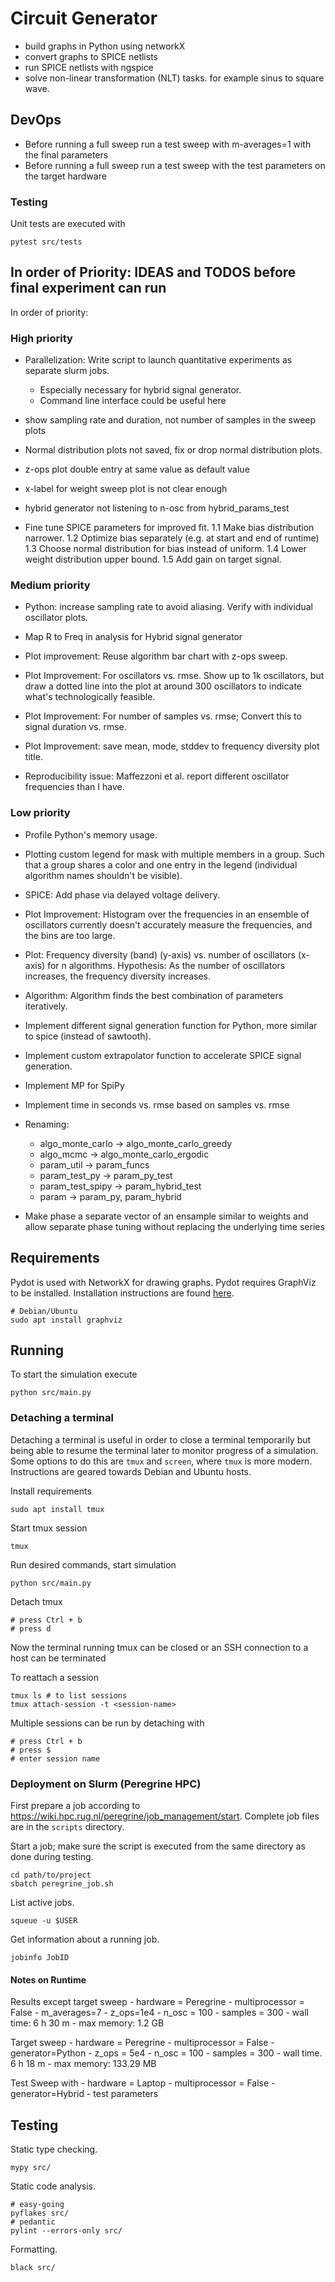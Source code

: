 # Circuit Generator

- build graphs in Python using networkX
- convert graphs to SPICE netlists 
- run SPICE netlists with ngspice
- solve non-linear transformation (NLT) tasks. for example sinus to square wave.


## DevOps

- Before running a full sweep run a test sweep with m-averages=1 with the final parameters
- Before running a full sweep run a test sweep with the test parameters on the target hardware

### Testing

Unit tests are executed with

    pytest src/tests

## In order of Priority: IDEAS and TODOS before final experiment can run

In order of priority:

### High priority

- Parallelization: Write script to launch quantitative experiments as separate slurm jobs.
    - Especially necessary for hybrid signal generator.
    - Command line interface could be useful here

- show sampling rate and duration, not number of samples in the sweep plots

- Normal distribution plots not saved, fix or drop normal distribution plots.

- z-ops plot double entry at same value as default value

- x-label for weight sweep plot is not clear enough

- hybrid generator not listening to n-osc from hybrid_params_test

- Fine tune SPICE parameters for improved fit.
    1.1 Make bias distribution narrower.
    1.2 Optimize bias separately (e.g. at start and end of runtime)
    1.3 Choose normal distribution for bias instead of uniform.
    1.4 Lower weight distribution upper bound.
    1.5 Add gain on target signal.

### Medium priority

- Python: increase sampling rate to avoid aliasing. Verify with individual oscillator plots.

- Map R to Freq in analysis for Hybrid signal generator

- Plot improvement: Reuse algorithm bar chart with z-ops sweep.

- Plot Improvement: For oscillators vs. rmse. Show up to 1k oscillators, but draw a dotted line into the plot at around 300 oscillators to indicate what's technologically feasible.

- Plot Improvement: For number of samples vs. rmse; Convert this to signal duration vs. rmse.

- Plot Improvement: save mean, mode, stddev to frequency diversity plot title.

- Reproducibility issue: Maffezzoni et al. report different oscillator frequencies than I have.

### Low priority

- Profile Python's memory usage.

- Plotting custom legend for mask with multiple members in a group. Such that a group shares a color and one entry in the legend (individual algorithm names shouldn't be visible).

- SPICE: Add phase via delayed voltage delivery.

- Plot Improvement: Histogram over the frequencies in an ensemble of oscillators currently doesn't accurately measure the frequencies, and the bins are too large.

- Plot: Frequency diversity (band) (y-axis) vs. number of oscillators (x-axis) for n algorithms. Hypothesis: As the number of oscillators increases, the frequency diversity increases.

- Algorithm: Algorithm finds the best combination of parameters iteratively.

- Implement different signal generation function for Python, more similar to spice (instead of sawtooth).

- Implement custom extrapolator function to accelerate SPICE signal generation.

- Implement MP for SpiPy

- Implement time in seconds vs. rmse based on samples vs. rmse

- Renaming:
    - algo_monte_carlo -> algo_monte_carlo_greedy
    - algo_mcmc -> algo_monte_carlo_ergodic
    - param_util -> param_funcs
    - param_test_py -> param_py_test
    - param_test_spipy -> param_hybrid_test
    - param -> param_py, param_hybrid

- Make phase a separate vector of an ensample similar to weights and allow separate phase tuning without replacing the underlying time series

## Requirements

Pydot is used with NetworkX for drawing graphs.
Pydot requires GraphViz to be installed.
Installation instructions are found [here](https://graphviz.org/download/).

    # Debian/Ubuntu
    sudo apt install graphviz

## Running

To start the simulation execute

    python src/main.py

### Detaching a terminal

Detaching a terminal is useful in order to close a terminal temporarily but being able to resume the terminal later to monitor progress of a simulation.
Some options to do this are `tmux` and `screen`, where `tmux` is more modern.
Instructions are geared towards Debian and Ubuntu hosts.

Install requirements

    sudo apt install tmux

Start tmux session

    tmux

Run desired commands, start simulation

    python src/main.py

Detach tmux

    # press Ctrl + b
    # press d

Now the terminal running tmux can be closed or an SSH connection to a host can be terminated

To reattach a session

    tmux ls # to list sessions
    tmux attach-session -t <session-name>

Multiple sessions can be run by detaching with

    # press Ctrl + b
    # press $
    # enter session name

### Deployment on Slurm (Peregrine HPC)

First prepare a job according to <https://wiki.hpc.rug.nl/peregrine/job_management/start>.
Complete job files are in the `scripts` directory.

Start a job; make sure the script is executed from the same directory as done during testing.

    cd path/to/project
    sbatch peregrine_job.sh

List active jobs.

    squeue -u $USER
    
Get information about a running job.

    jobinfo JobID

#### Notes on Runtime

Results except target sweep
    - hardware = Peregrine
    - multiprocessor = False
    - m_averages=7
    - z_ops=1e4
    - n_osc = 100
    - samples = 300
    - wall time: 6 h 30 m
    - max memory: 1.2 GB

Target sweep
    - hardware = Peregrine
    - multiprocessor = False
    - generator=Python
    - z_ops = 5e4
    - n_osc = 100
    - samples = 300
    - wall time. 6 h 18 m
    - max memory: 133.29 MB

Test Sweep with
    - hardware = Laptop
    - multiprocessor = False
    - generator=Hybrid
    - test parameters

## Testing

Static type checking.

    mypy src/

Static code analysis.

    # easy-going
    pyflakes src/
    # pedantic
    pylint --errors-only src/

Formatting.

    black src/